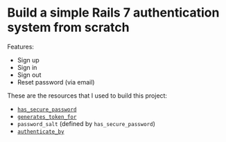 # Build a simple Rails 7 authentication system from scratch

Features:
- Sign up
- Sign in
- Sign out
- Reset password (via email)

These are the resources that I used to build this project:

- [`has_secure_password`](https://api.rubyonrails.org/v7.1.3/classes/ActiveModel/SecurePassword/ClassMethods.html)
- [`generates_token_for`](https://api.rubyonrails.org/v7.1.3/classes/ActiveRecord/TokenFor/ClassMethods.html#method-i-generates_token_for)
- `password_salt` (defined by `has_secure_password`)
- [`authenticate_by`](https://api.rubyonrails.org/v7.1.3/classes/ActiveRecord/SecurePassword/ClassMethods.html#method-i-authenticate_by)
